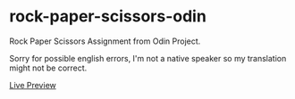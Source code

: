 # rock-paper-scissors-odin

Rock Paper Scissors Assignment from Odin Project.

Sorry for possible english errors, I'm not a native speaker so my translation might not be correct.

[Live Preview](https://suprahit.github.io/rock-paper-scissors/)
